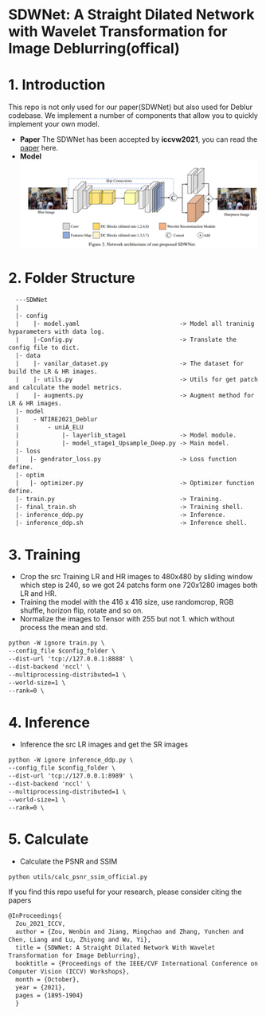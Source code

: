 # SDWNet: A Straight Dilated Network with Wavelet Transformation for Image Deblurring(offical)


# 1. Introduction
This repo is not only used for our paper(SDWNet) but also used for Deblur codebase. We implement a number of components that allow you to quickly implement your own model.

- **Paper**
  The SDWNet has been accepted by **iccvw2021**, you can read the [paper](https://arxiv.org/abs/2110.05803) here.
- **Model**
  ![](imgs/1.png)


# 2. Folder Structure
```
  ---SDWNet
  |
  |- config
  |    |- model.yaml                            -> Model all traninig hyparameters with data log.
  |    |-Config.py                              -> Translate the config file to dict.
  |- data
  |    |- vanilar_dataset.py                    -> The dataset for build the LR & HR images.
  |    |- utils.py                              -> Utils for get patch and calculate the model metrics.
  |    |- augments.py                           -> Augment method for LR & HR images.
  |- model
  |    - NTIRE2021_Deblur
  |        - uniA_ELU
  |            |- layerlib_stage1               -> Model module.
  |            |- model_stage1_Upsample_Deep.py -> Main model.
  |- loss
  |   |- gendrator_loss.py                      -> Loss function define.
  |- optim
  |   |- optimizer.py                           -> Optimizer function define.
  |- train.py                                   -> Training.
  |- final_train.sh                             -> Training shell.
  |- inference_ddp.py                           -> Inference.
  |- inference_ddp.sh                           -> Inference shell.

```
# 3. Training
- Crop the src Training LR and HR images to 480x480 by sliding window which step is 240, so we got 24 patchs form one 720x1280 images both LR and HR.
- Training the model with the 416 x 416 size, use randomcrop, RGB shuffle, horizon flip, rotate and so on.
- Normalize the images to Tensor with 255 but not 1. which without process the mean and std.
```shell
python -W ignore train.py \
--config_file $config_folder \
--dist-url 'tcp://127.0.0.1:8888' \
--dist-backend 'nccl' \
--multiprocessing-distributed=1 \
--world-size=1 \
--rank=0 \
```
# 4. Inference
- Inference the src LR images and get the SR images
```shell
python -W ignore inference_ddp.py \
--config_file $config_folder \
--dist-url 'tcp://127.0.0.1:8989' \
--dist-backend 'nccl' \
--multiprocessing-distributed=1 \
--world-size=1 \
--rank=0 \
```

# 5. Calculate
- Calculate the PSNR and SSIM
```
python utils/calc_psnr_ssim_official.py
```

If you find this repo useful for your research, please consider citing the papers
```
@InProceedings{
  Zou_2021_ICCV, 
  author = {Zou, Wenbin and Jiang, Mingchao and Zhang, Yunchen and Chen, Liang and Lu, Zhiyong and Wu, Yi}, 
  title = {SDWNet: A Straight Dilated Network With Wavelet Transformation for Image Deblurring}, 
  booktitle = {Proceedings of the IEEE/CVF International Conference on Computer Vision (ICCV) Workshops}, 
  month = {October}, 
  year = {2021}, 
  pages = {1895-1904} 
  }
```